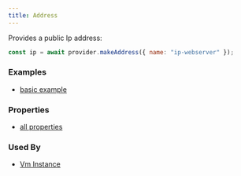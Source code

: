 ```yaml
---
title: Address
---
```


Provides a public Ip address:

```js
const ip = await provider.makeAddress({ name: "ip-webserver" });
```

### Examples

- [basic example](https://github.com/FredericHeem/grucloud/blob/master/examples/google/iac.js#L7)

### Properties

- [all properties](https://cloud.google.com/compute/docs/reference/rest/v1/addresses/insert#request-body)

### Used By

- [Vm Instance](./VmInstance)
